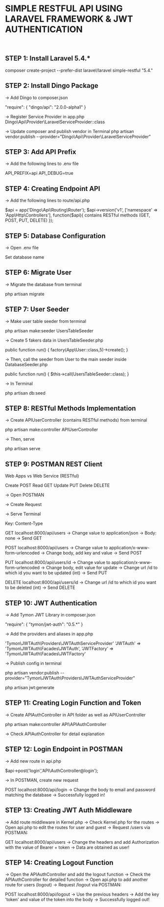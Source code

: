 # **SIMPLE RESTFUL API USING LARAVEL FRAMEWORK & JWT AUTHENTICATION**

<br>


## **STEP 1: Install Laravel 5.4.***

composer create-project --prefer-dist laravel/laravel simple-restful "5.4."



## **STEP 2: Install Dingo Package**

-> Add Dingo to composer.json

"require": {
    "dingo/api": "2.0.0-alpha1"
}

-> Register Service Provider in app.php
Dingo\Api\Provider\LaravelServiceProvider::class

-> Update composer and publish vendor in Terminal
php artisan vendor:publish --provider="Dingo\Api\Provider\LaravelServiceProvider"



## **STEP 3: Add API Prefix**

-> Add the following lines to .env file

API_PREFIX=api
API_DEBUG=true



## **STEP 4: Creating Endpoint API**

-> Add the following lines to route/api.php

$api = app('Dingo\Api\Routing\Router');
$api->version('v1', ['namespace' => 'App\Http\Controllers'], function($api){
	contains RESTful methods (GET, POST, PUT, DELETE)
});



## **STEP 5: Database Configuration**

-> Open .env file

Set database name



## **STEP 6: Migrate User**

-> Migrate the database from terminal

php artisan migrate



## **STEP 7: User Seeder**

-> Make user table seeder from terminal

php artisan make:seeder UsersTableSeeder

-> Create 5 fakers data in UsersTableSeeder.php

public function run()
    {
        factory(App\User::class,5)->create();
    }

-> Then, call the seeder from User to the main seeder inside DatabaseSeeder.php

public function run()
    {
          $this->call(UsersTableSeeder::class);
    }

-> In Terminal

php artisan db:seed



## **STEP 8: RESTful Methods Implementation**

-> Create APIUserController (contains RESTful methods) from terminal

php artisan make:controller APIUserController

-> Then, serve

php artisan serve



## **STEP 9: POSTMAN REST Client**

Web Apps	vs	Web Service (RESTful)

Create 			POST
Read			GET
Update 			PUT
Delete 			DELETE


-> Open POSTMAN

-> Create Request

-> Serve Terminal

Key: Content-Type


GET localhost:8000/api/users
-> Change value to application/json
-> Body: none
-> Send GET

POST localhost:8000/api/users
-> Change value to application/x-www-form-urlencoded
-> Change body, add key and value
-> Send POST

PUT localhost:8000/api/users/id
-> Change value to application/x-www-form-urlencoded
-> Change body, edit value for update
-> Change url /id to which id you want to be updated (int)
-> Send PUT

DELETE localhost:8000/api/users/id
-> Change url /id to which id you want to be deleted (int)
-> Send DELETE



## **STEP 10: JWT Authentication**

-> Add Tymon JWT Library in composer.json

"require": {
    "tymon/jwt-auth": "0.5.*"
}

-> Add the providers and aliases in app.php

'Tymon\JWTAuth\Providers\JWTAuthServiceProvider'
'JWTAuth' => 'Tymon\JWTAuth\Facades\JWTAuth',
'JWTFactory' => 'Tymon\JWTAuth\Facades\JWTFactory'

-> Publish config in terminal

php artisan vendor:publish --provider="Tymon\JWTAuth\Providers\JWTAuthServiceProvider"

php artisan jwt:generate



## **STEP 11: Creating Login Function and Token**

-> Create APIAuthController in API folder as well as APIUserController

php artisan make:controller API\APIAuthController

-> Check APIAuthController for detail explanation



## **STEP 12: Login Endpoint in POSTMAN**

-> Add new route in api.php 

$api->post('login','API\AuthController@login');

-> In POSTMAN, create new request

POST localhost:8000/api/login
-> Change the body to email and password matching the database
-> Successfully logged in!



## **STEP 13: Creating JWT Auth Middleware**

-> Add route middleware in Kernel.php
-> Check Kernel.php for the routes
-> Open api.php to edit the routes for user and guest
-> Request /users via POSTMAN:

GET localhost:8000/api/users
-> Change the headers and add Authorization with the value of Bearer + token
-> Data are obtained as user!



## **STEP 14: Creating Logout Function**

-> Open the APIAuthController and add the logout function
-> Check the APIAuthController for detailed function
-> Open api.php to add another route for users (logout)
-> Request /logout via POSTMAN:

POST localhost:8000/api/logout
-> Use the previous headers
-> Add the key 'token' and value of the token into the body
-> Successfully logged out!

